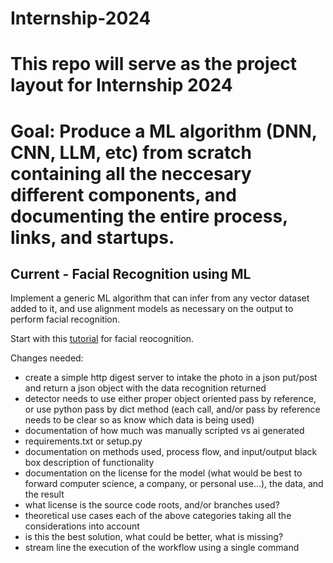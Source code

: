 # Internship-2024


# This repo will serve as the project layout for Internship 2024

# Goal: Produce a ML algorithm (DNN, CNN, LLM, etc) from scratch containing all the neccesary different components, and documenting the entire process, links, and startups.

## Current - Facial Recognition using ML

Implement a generic ML algorithm that can infer from any vector dataset added to it, and use alignment models as necessary on the output to perform facial recognition.

Start with this [tutorial](https://realpython.com/face-recognition-with-python/) for facial reocognition.


Changes needed:
- create a simple http digest server to intake the photo in a json put/post and return a json object with the data recognition returned
- detector needs to use either proper object oriented pass by reference, or use python pass by dict method (each call, and/or pass by reference needs to be clear so as know which data is being used)
- documentation of how much was manually scripted vs ai generated
- requirements.txt or setup.py
- documentation on methods used, process flow, and input/output black box description of functionality
- documentation on the license for the model (what would be best to forward computer science, a company, or personal use...), the data, and the result
- what license is the source code roots, and/or branches used?
- theoretical use cases each of the above categories taking all the considerations into account
- is this the best solution, what could be better, what is missing?
- stream line the execution of the workflow using a single command